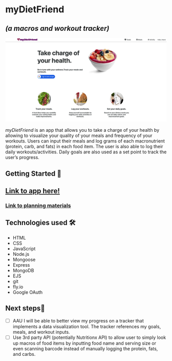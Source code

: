 # myDietFriend 
## *(a macros and workout tracker)*
![A screenshot of homepage](public/assets/read-me-ss-unit2.png)


*myDietFriend* is an app that allows you to take a charge of your health by allowing to visualize your quality of your meals and frequency of your workouts. Users can input their meals and log grams of each macronutrient (protein, carb, and fats) in each food item. The user is also able to log their daily workouts/activities. Daily goals are also used as a set point to track the user’s progress. 

## Getting Started 🚦
## [Link to app here!](https://my-diet-friend.fly.dev/)
### [Link to planning materials](https://trello.com/b/gPJ4rHhe/macro-tracker)


## Technologies used 🛠️
* HTML
* CSS
* JavaScript
* Node.js
* Mongoose
* Express
* MongoDB
* EJS
* git
* fly.io
* Google OAuth

## Next steps🧊
- [ ] AAU I will be able to better view my  progress on a tracker that implements a data visualization tool. The tracker references my goals, meals, and workout inputs.
- [ ] Use 3rd party API (potentially Nutritionx API) to allow user to simply look up macros of food items by inputting food name and serving size or even scanning barcode instead of manually logging the protein, fats, and carbs.

